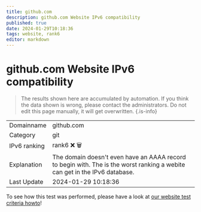 ```yaml
---
title: github.com
description: github.com Website IPv6 compatibility
published: true
date: 2024-01-29T10:18:36
tags: website, rank6
editor: markdown
---
```


# github.com Website IPv6 compatibility

> The results shown here are accumulated by automation. If you think the data shown is wrong, please contact the administrators. 
> Do not edit this page manually, it will get overwritten.
{.is-info}


|   |   |
| - | - |
| Domainname | github.com
| Category | git |
| IPv6 ranking | rank6 :x: :wastebasket: |
| Explanation | The domain doesn't even have an AAAA record to begin with. The is the worst ranking a webite can get in the IPv6 database. |
| Last Update | 2024-01-29 10:18:36 |

To see how this test was performed, please have a look at [our website test criteria howto](/howto/testcriteria/website)!

